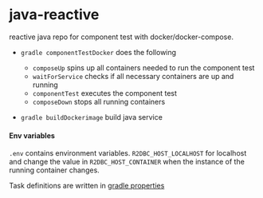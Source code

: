 #  java-reactive


reactive java repo for component test with docker/docker-compose. 

- `gradle componentTestDocker` does the following
	- `composeUp` spins up all containers needed to run the component test
	- `waitForService` checks if all necessary containers are up and running 
	- `componentTest` executes the component test
	- `composeDown` stops all running containers 

- `gradle buildDockerimage` build java service 


#### Env variables
`.env` contains environment variables. `R2DBC_HOST_LOCALHOST` for localhost and change the value in `R2DBC_HOST_CONTAINER` when the instance of the running container changes. 


Task definitions are written in [gradle properties](https://docs.gradle.org/current/dsl/org.gradle.api.Task.html#N187F7) 
